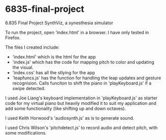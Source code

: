 # 6835-final-project
6.835 Final Project SynthViz, a synesthesia simulator

To run the project, open 'index.html' in a browser.  I have only tested in Firefox.

The files I created include:
- 'index.html' which is the html for the app
- 'index.js' which has the code for mapping pitch to color and updating the visual.
- 'index.css' has all the stlying for the app
- 'leapfuncs.js' has the function for handling the leap updates and gesture recognision.  Calls funciton to shift the piano in 'playKeyboard.js' if a swipe detected. 

I used Joe Liang's keyboard implementation in 'playKeyboard.js' as starter code for my virtual piano but heavily modified it to suit my application and add some functionality (like shifting up and down octaves).

I used Keith Horwood's 'audiosynth.js' as is to generate sound.

I used Chris Wilson's 'pitchdetect.js' to record audio and detect pitch, with some modifications. 
